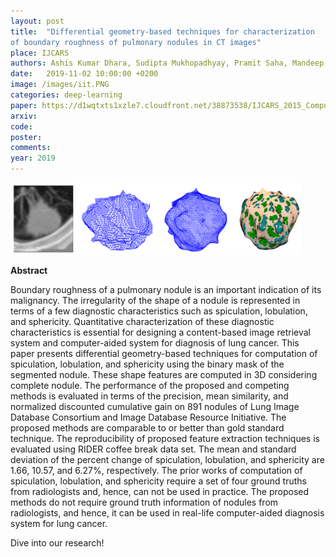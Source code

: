 ```yaml
---
layout: post
title:  "Differential geometry-based techniques for characterization
of boundary roughness of pulmonary nodules in CT images"
place: IJCARS
authors: Ashis Kumar Dhara, Sudipta Mukhopadhyay, Pramit Saha, Mandeep Garg, Niranjan Khandelwal
date:   2019-11-02 10:00:00 +0200
image: /images/iit.PNG
categories: deep-learning
paper: https://d1wqtxts1xzle7.cloudfront.net/38873538/IJCARS_2015_Computation_of_spiculation__and_lobulation_and_sphericity-libre.pdf?1443074422=&response-content-disposition=inline%3B+filename%3DDifferential_geometry_based_techniques_f.pdf&Expires=1704378317&Signature=KUHLTQPp8IJX0XoQspwlIc3t~e0EuTd0lWfT-3rUsSA2F1PPCres1oVP4yHOh7dobiVSdSjBd~ltd9vTdViTrteaAsQrzeFvFyI5RUL-aLG6i4TcdudNI9a5uS2XnNYpWAJWlQhDHhELFEA1Y5pCd8gFPc6J3S0hGIKaiG73zUaspUu~09753z3k~NnjEojyGneEjajkvuMU5xfkBhupRZz46rAXwsTA4hgH9F8VyzxzBEAe0jyxP~KfqA3x8radY1FO8E2TR4A~PNpQIIiJlffVwl2nDpSs7Gv4pxGumEm8gJgb-aX0uIjmny2tpfLEEAb7TKX80NPiaBxkJvBt5g__&Key-Pair-Id=APKAJLOHF5GGSLRBV4ZA
arxiv:
code: 
poster: 
comments:
year: 2019
---
```


<style>
@media (max-width: 1000px) {
    .container {
        flex-direction: column;
        align-items: left;
    }
</style>


<div class="container" style="display: flex; align-items: center;">
    <div class="image" style="flex: 1; margin-right: 1cm;">
        <img src="/images/iit.PNG" alt="Image" style="max-width:100%; height:auto;">
    </div>
</div>

**Abstract**

Boundary roughness of a pulmonary nodule is an important indication of its malignancy. The irregularity of the shape of a nodule is represented in terms of a few diagnostic characteristics such as spiculation, lobulation, and sphericity. Quantitative characterization of these diagnostic characteristics is essential for designing a content-based image retrieval system and computer-aided system for diagnosis of lung cancer.
This paper presents differential geometry-based techniques for computation of spiculation, lobulation, and sphericity using the binary mask of the segmented nodule. These shape features are computed in 3D considering complete nodule.
The performance of the proposed and competing methods is evaluated in terms of the precision, mean similarity, and normalized discounted cumulative gain on 891 nodules of Lung Image Database Consortium and Image Database Resource Initiative. The proposed methods are comparable to or better than gold standard technique. The reproducibility of proposed feature extraction techniques is evaluated using RIDER coffee break data set. The mean and standard deviation of the percent change of spiculation, lobulation, and sphericity are 
1.66, 10.57, and 6.27%, respectively. The prior works of computation of spiculation, lobulation, and sphericity require a set of four ground truths from radiologists and, hence, can not be used in practice. The proposed methods do not require ground truth information of nodules from radiologists, and hence, it can be used in real-life computer-aided diagnosis system for lung cancer.

Dive into our research!


